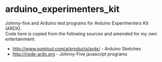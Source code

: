 arduino_experimenters_kit
=========================

Johnny-five and Arduino test programs for Arduino Experimenters Kit (ARDX).  
Code here is copied from the following sources and amended for my own
entertainment:
- http://www.oomlout.com/a/products/ardx/ - Arduino Sketches
- http://node-ardx.org - Johnny-Five javascript programs
